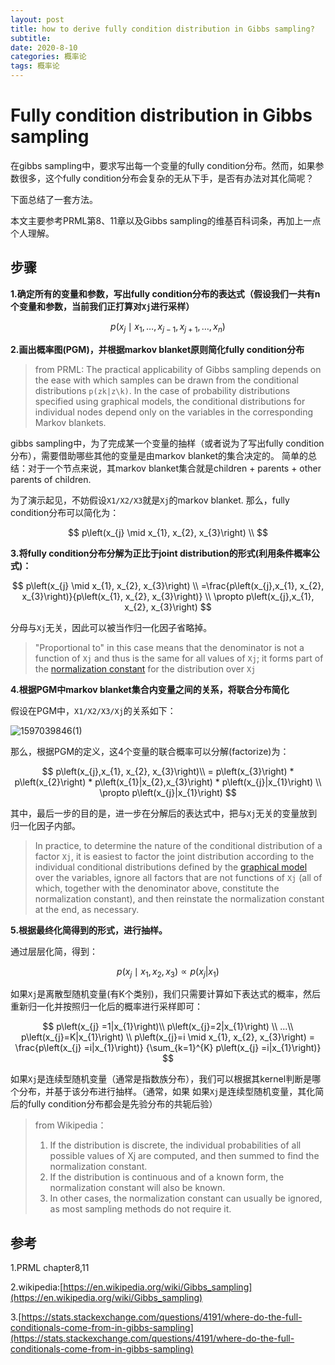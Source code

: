```yaml
---
layout: post
title: how to derive fully condition distribution in Gibbs sampling?
subtitle: 
date: 2020-8-10
categories: 概率论
tags: 概率论
---
```


# Fully condition distribution in Gibbs sampling

在gibbs sampling中，要求写出每一个变量的fully condition分布。然而，如果参数很多，这个fully condition分布会复杂的无从下手，是否有办法对其化简呢？

下面总结了一套方法。

本文主要参考PRML第8、11章以及Gibbs sampling的维基百科词条，再加上一点个人理解。

## 步骤

**1.确定所有的变量和参数，写出fully condition分布的表达式（假设我们一共有n个变量和参数，当前我们正打算对`Xj`进行采样）**

$$
p\left(x_{j} \mid x_{1}, \ldots, x_{j-1}, x_{j+1}, \ldots, x_{n}\right)
$$

**2.画出概率图(PGM)，并根据markov blanket原则简化fully condition分布**

> from PRML: The practical applicability of Gibbs sampling depends on the ease with which samples can be drawn from the conditional distributions `p(zk|z\k)`. In the case of probability distributions specified using graphical models, the conditional distributions for individual nodes depend only on the variables in the corresponding Markov blankets.

gibbs sampling中，为了完成某一个变量的抽样（或者说为了写出fully condition分布），需要借助哪些其他的变量是由markov blanket的集合决定的。
简单的总结：对于一个节点来说，其markov blanket集合就是children + parents + other parents of children.

为了演示起见，不妨假设`X1/X2/X3`就是`Xj`的markov blanket.
那么，fully condition分布可以简化为：

$$
p\left(x_{j} \mid x_{1}, x_{2}, x_{3}\right) \\
$$

**3.将fully condition分布分解为正比于joint distribution的形式(利用条件概率公式)：**

$$
p\left(x_{j} \mid x_{1}, x_{2}, x_{3}\right) \\
=\frac{p\left(x_{j},x_{1}, x_{2}, x_{3}\right)}{p\left(x_{1}, x_{2}, x_{3}\right)} \\
\propto p\left(x_{j},x_{1}, x_{2}, x_{3}\right)
$$

分母与`Xj`无关，因此可以被当作归一化因子省略掉。

> "Proportional to" in this case means that the denominator is not a function of `Xj` and thus is the same for all values of `Xj`;  it forms part of the [normalization constant](https://en.wikipedia.org/wiki/Normalization_constant "Normalization constant") for the distribution over `Xj`


**4.根据PGM中markov blanket集合内变量之间的关系，将联合分布简化**

假设在PGM中，`X1/X2/X3/Xj`的关系如下：


![1597039846(1)](https://raw.githubusercontent.com/SZJShuffle/picGo/master/1597039846(1).png)


那么，根据PGM的定义，这4个变量的联合概率可以分解(factorize)为：

$$
p\left(x_{j},x_{1}, x_{2}, x_{3}\right)\\
= p\left(x_{3}\right) * p\left(x_{2}\right) * p\left(x_{1}|x_{2},x_{3}\right) * p\left(x_{j}|x_{1}\right) \\
\propto p\left(x_{j}|x_{1}\right)
$$

其中，最后一步的目的是，进一步在分解后的表达式中，把与`Xj`无关的变量放到归一化因子内部。

> In practice, to determine the nature of the conditional distribution of a factor `Xj`, it is easiest to factor the joint distribution according to the individual conditional distributions defined by the [graphical model](https://en.wikipedia.org/wiki/Graphical_model "Graphical model") over the variables, ignore all factors that are not functions of `Xj` (all of which, together with the denominator above, constitute the normalization constant), and then reinstate the normalization constant at the end, as necessary.

**5.根据最终化简得到的形式，进行抽样。**

通过层层化简，得到：

$$
p\left(x_{j} \mid x_{1}, x_{2}, x_{3}\right) \propto p\left(x_{j}|x_{1}\right)
$$

如果`Xj`是离散型随机变量(有K个类别)，我们只需要计算如下表达式的概率，然后重新归一化并按照归一化后的概率进行采样即可：

$$
p\left(x_{j} =1|x_{1}\right)\\
p\left(x_{j}=2|x_{1}\right) \\
...\\
p\left(x_{j}=K|x_{1}\right) \\
p\left(x_{j}=i \mid x_{1}, x_{2}, x_{3}\right) = \frac{p\left(x_{j} =i|x_{1}\right)} {\sum_{k=1}^{K} p\left(x_{j} =i|x_{1}\right)}
$$

如果`Xj`是连续型随机变量（通常是指数族分布），我们可以根据其kernel判断是哪个分布，并基于该分布进行抽样。（通常，如果
如果`Xj`是连续型随机变量，其化简后的fully condition分布都会是先验分布的共轭后验）

> from Wikipedia：
>
> 1.  If the distribution is discrete, the individual probabilities of all possible values of Xj are computed, and then summed to find the normalization constant.
> 2.  If the distribution is continuous and of a known form, the normalization constant will also be known.
> 3.  In other cases, the normalization constant can usually be ignored, as most sampling methods do not require it.


## 参考

1.PRML chapter8,11

2.wikipedia:[https://en.wikipedia.org/wiki/Gibbs_sampling](https://en.wikipedia.org/wiki/Gibbs_sampling)

3.[https://stats.stackexchange.com/questions/4191/where-do-the-full-conditionals-come-from-in-gibbs-sampling](https://stats.stackexchange.com/questions/4191/where-do-the-full-conditionals-come-from-in-gibbs-sampling)